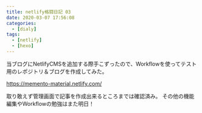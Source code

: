 ```yaml
---
title: netlify格闘日記 03
date: 2020-03-07 17:56:08
categories:
  - [dialy]
tags:
  - [netlify]
  - [hexo]
---
```


当ブログにNetlifyCMSを追加する際手こずったので、Workflowを使ってテスト用のレポジトリ＆ブログを作成してみた。

https://memento-material.netlify.com/

取り敢えず管理画面で記事を作成出来るところまでは確認済み。
その他の機能編集やWorkflowの勉強はまた明日！

